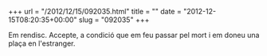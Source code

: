 +++
url = "/2012/12/15/092035.html"
title = ""
date = "2012-12-15T08:20:35+00:00"
slug = "092035"
+++

<p>Em rendisc. Accepte, a condició que em feu passar pel mort i em doneu una plaça en l'estranger.</p>
